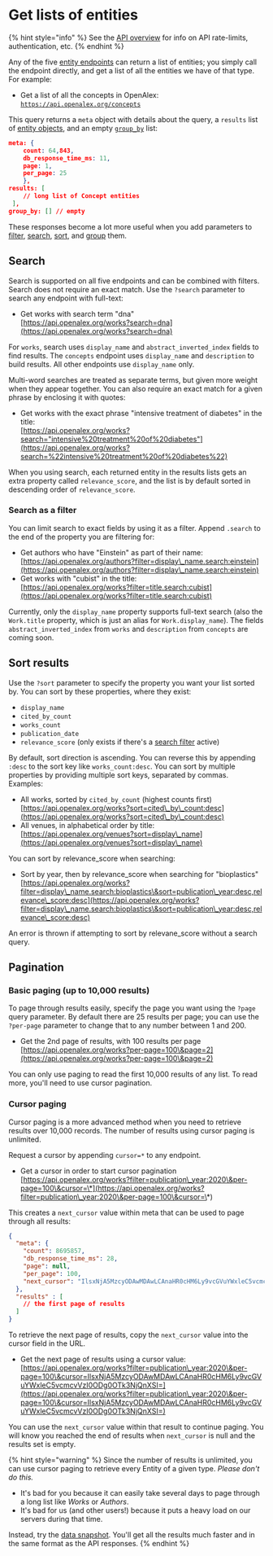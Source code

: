 # Get lists of entities

{% hint style="info" %}
See the [API overview](../) for info on API rate-limits, authentication, etc.
{% endhint %}

Any of the five [entity endpoints](https://docs.openalex.org/api#entity-endpoints) can return a list of entities; you simply call the endpoint directly, and get a list of all the entities we have of that type. For example:

* Get a list of all the concepts in OpenAlex:\
  [`https://api.openalex.org/concepts`](https://api.openalex.org/concepts)

This query returns a `meta` object with details about the query, a `results` list of [entity objects](../../about-the-data/), and an empty [`group_by`](../get-groups-of-entities.md) list:

```json
meta: {
    count: 64,843,
    db_response_time_ms: 11,
    page: 1,
    per_page: 25
    },
results: [
    // long list of Concept entities
 ],
group_by: [] // empty
```

These responses become a lot more useful when you add parameters to [filter](./#filter), [search](./#search), [sort](./#sort-results), and [group](../get-groups-of-entities.md) them.

## Search

Search is supported on all five endpoints and can be combined with filters. Search does not require an exact match. Use the `?search` parameter to search any endpoint with full-text:

* Get works with search term "dna"\
  [https://api.openalex.org/works?search=dna](https://api.openalex.org/works?search=dna)

For `works`, search uses `display_name` and `abstract_inverted_index` fields to find results. The `concepts` endpoint uses `display_name` and `description` to build results. All other endpoints use `display_name` only.

Multi-word searches are treated as separate terms, but given more weight when they appear together. You can also require an exact match for a given phrase by enclosing it with quotes:

* Get works with the exact phrase "intensive treatment of diabetes" in the title:\
  [https://api.openalex.org/works?search="intensive%20treatment%20of%20diabetes"](https://api.openalex.org/works?search=%22intensive%20treatment%20of%20diabetes%22)

When you using search, each returned entity in the results lists gets an extra property called `relevance_score`, and the list is by default sorted in descending order of `relevance_score`.

### Search as a filter

You can limit search to exact fields by using it as a filter. Append `.search` to the end of the property you are filtering for:

* Get authors who have "Einstein" as part of their name:\
  [https://api.openalex.org/authors?filter=display\_name.search:einstein](https://api.openalex.org/authors?filter=display\_name.search:einstein)
* Get works with "cubist" in the title:\
  [https://api.openalex.org/works?filter=title.search:cubist](https://api.openalex.org/works?filter=title.search:cubist)

Currently, only the `display_name` property supports full-text search (also the `Work.title` property, which is just an alias for `Work.display_name`). The fields `abstract_inverted_index` from `works` and `description` from `concepts` are coming soon.

## Sort results

Use the `?sort` parameter to specify the property you want your list sorted by. You can sort by these properties, where they exist:

* `display_name`
* `cited_by_count`
* `works_count`
* `publication_date`
* `relevance_score` (only exists if there's a [search filter](./#search) active)

By default, sort direction is ascending. You can reverse this by appending `:desc` to the sort key like `works_count:desc`. You can sort by multiple properties by providing multiple sort keys, separated by commas. Examples:

* All works, sorted by `cited_by_count` (highest counts first)\
  [https://api.openalex.org/works?sort=cited\_by\_count:desc](https://api.openalex.org/works?sort=cited\_by\_count:desc)
* All venues, in alphabetical order by title:\
  [https://api.openalex.org/venues?sort=display\_name](https://api.openalex.org/venues?sort=display\_name)

You can sort by relevance\_score when searching:

* Sort by year, then by relevance\_score when searching for "bioplastics"\
  [https://api.openalex.org/works?filter=display\_name.search:bioplastics\&sort=publication\_year:desc,relevance\_score:desc](https://api.openalex.org/works?filter=display\_name.search:bioplastics\&sort=publication\_year:desc,relevance\_score:desc)

An error is thrown if attempting to sort by relevane\_score without a search query.

## Pagination

### Basic paging (up to 10,000 results)

To page through results easily, specify the page you want using the `?page` query parameter. By default there are 25 results per page; you can use the `?per-page` parameter to change that to any number between 1 and 200.

* Get the 2nd page of results, with 100 results per page\
  [https://api.openalex.org/works?per-page=100\&page=2](https://api.openalex.org/works?per-page=100\&page=2)

You can only use paging to read the first 10,000 results of any list. To read more, you'll need to use cursor pagination.

### Cursor paging

Cursor paging is a more advanced method when you need to retrieve results over 10,000 records. The number of results using cursor paging is unlimited.

Request a cursor by appending `cursor=*` to any endpoint.

* Get a cursor in order to start cursor pagination\
  [https://api.openalex.org/works?filter=publication\_year:2020\&per-page=100\&cursor=\*](https://api.openalex.org/works?filter=publication\_year:2020\&per-page=100\&cursor=\*)

This creates a `next_cursor` value within meta that can be used to page through all results:

```json
{
  "meta": {
    "count": 8695857,
    "db_response_time_ms": 28,
    "page": null,
    "per_page": 100,
    "next_cursor": "IlsxNjA5MzcyODAwMDAwLCAnaHR0cHM6Ly9vcGVuYWxleC5vcmcvVzI0ODg0OTk3NjQnXSI="
  },
  "results" : [
    // the first page of results
  ]
}
```

To retrieve the next page of results, copy the `next_cursor` value into the cursor field in the URL.

* Get the next page of results using a cursor value: [https://api.openalex.org/works?filter=publication\_year:2020\&per-page=100\&cursor=IlsxNjA5MzcyODAwMDAwLCAnaHR0cHM6Ly9vcGVuYWxleC5vcmcvVzI0ODg0OTk3NjQnXSI=](https://api.openalex.org/works?filter=publication\_year:2020\&per-page=100\&cursor=IlsxNjA5MzcyODAwMDAwLCAnaHR0cHM6Ly9vcGVuYWxleC5vcmcvVzI0ODg0OTk3NjQnXSI=)

You can use the `next_cursor` value within that result to continue paging. You will know you reached the end of results when `next_cursor` is null and the results set is empty.

{% hint style="warning" %}
Since the number of results is unlimited, you can use cursor paging to retrieve every Entity of a given type. _Please don't do this._

* It's bad for you because it can easily take several days to page through a long list like _Works_ or _Authors_.
* It's bad for us (and other users!) because it puts a heavy load on our servers during that time.

Instead, try the [data snapshot](../../download-snapshot/). You'll get all the results much faster and in the same format as the API responses.
{% endhint %}

